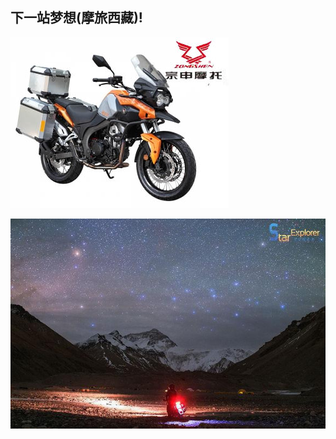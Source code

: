##   下一站梦想(摩旅西藏)!

![图片名称](https://raw.githubusercontent.com/maxinghong/maxinghong.github.io/master/moto.jpg)

![图片名称](https://raw.githubusercontent.com/maxinghong/maxinghong.github.io/master/star3.jpeg)
